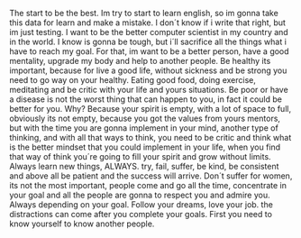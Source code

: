 The start to be the best. 
Im try to start to learn english, so im gonna take this data for learn and make a mistake.
I don´t know if i write that right, but im just testing.
I want to be the better computer scientist in my country and in the world.
I know is gonna be tough, but i´ll sacrifice all the things what i have to reach my goal.
For that, im want to be a better person, have a good mentality, upgrade my body and help to another people.
Be healthy its important, because for live a good life, without sickness and be strong you need to go way on your healthy. Eating good food, doing exercise, meditating and be critic with your life and yours situations.
Be poor or have a disease is not the worst thing that can happen to you, in fact it could be better for you. Why? Because your spirit is empty, with a lot of space to full, obviously its not empty, because you got the values from yours mentors, but with the time you are gonna implement in your mind, another type of thinking, and with all that ways to think, you need to be critic and think what is the better mindset that you could implement in your life, when you find that way of think you´re going to fill your spirit and grow without limits.
Always learn new things, ALWAYS. try, fail, suffer, be kind, be consistent and above all be patient and the success will arrive.
Don´t suffer for women, its not the most important, people come and go all the time, concentrate in your goal and all the people are gonna to respect you and admire you. Always depending on your goal. Follow your dreams, love your job. the distractions can come after you complete your goals. First you need to know yourself to know another people.
